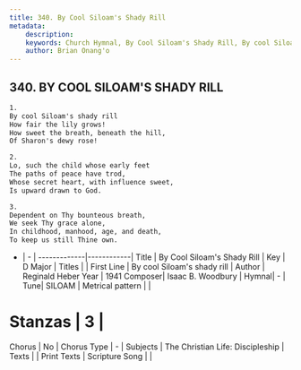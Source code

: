 ```yaml
---
title: 340. By Cool Siloam's Shady Rill
metadata:
    description: 
    keywords: Church Hymnal, By Cool Siloam's Shady Rill, By cool Siloam&#039;s shady rill, 
    author: Brian Onang'o
---
```



## 340. BY COOL SILOAM'S SHADY RILL

```txt
1.
By cool Siloam's shady rill 
How fair the lily grows! 
How sweet the breath, beneath the hill, 
Of Sharon's dewy rose! 

2.
Lo, such the child whose early feet 
The paths of peace have trod, 
Whose secret heart, with influence sweet, 
Is upward drawn to God. 

3.
Dependent on Thy bounteous breath, 
We seek Thy grace alone, 
In childhood, manhood, age, and death, 
To keep us still Thine own.
```

- |   -  |
-------------|------------|
Title | By Cool Siloam's Shady Rill |
Key | D Major |
Titles |  |
First Line | By cool Siloam&#039;s shady rill |
Author | Reginald Heber
Year | 1941
Composer| Isaac B. Woodbury |
Hymnal|  - |
Tune| SILOAM |
Metrical pattern | |
# Stanzas | 3 |
Chorus | No |
Chorus Type | - |
Subjects | The Christian Life: Discipleship |
Texts |  |
Print Texts | 
Scripture Song |  |
  
